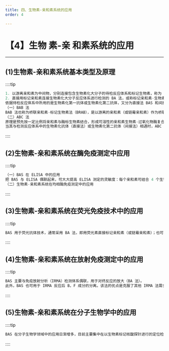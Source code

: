 ```yaml
---
title: 四、生物素-亲和素系统的应用
order: 4

---
```


# 【4】生物 素-亲 和素系统的应用

<kaodian :text="'免疫学检验记忆卡'" />

<!-- ###### 第十一章 生物素-亲和素放大技术

> 临床免疫学检验 -->

<beitiM/>

---

## (1)生物素-亲和素系统基本类型及原理

<son :text="'免疫学检验记忆卡'" text121="(1)生物素-亲和素系统基本类型及原理" :textOption="[['了解','专业知识'],['了解','专业知识'],['掌握','专业知识']]" />

::::tip

```js
1. 以游离亲和素为中间物，分别连接包含生物素化大分子的待检反应体系和标记生物素，称为 BAB 法；后来又在其基础上发展了亲和素一生物素化酶复合物技术（ABC）。
2. 直接用标记亲和素连接生物素化大分子反应体系进行检测的 BA 法，或称标记亲和素-生物素法（LAB）。
依据待检反应体系中所用的是生物素化第一抗体或生物素化第二抗体，又分为直接法 BAS 和间接法 BAS。
（一）BAB 法
BAB 法也称为桥联亲和素-标记生物素法（BRAB），是以游离的亲和素（或链霉亲和素）作为桥联剂，利用亲和素的多价性，将检测反应体系中抗原-生物素化抗体复合物与标记生物素（如酶标生物素）连接起来，达到检测反应分子的目的。
（二）ABC 法
原理是预先按一定比例将亲和素与酶标生物素结合，形成可溶性的亲和素生物素-过氧化物酶复合物（ABC）。
当其与检测反应体系中的生物素化抗体（直接法）或生物素化第二抗体（间接法）相遇时，ABC 中未饱和的亲和素结合部位即可与抗体上的生物素结合，使抗原-抗体反应体系与 ABC 标记体系连成一体进行检测。
```

::::

## (2)生物素-亲和素系统在酶免疫测定中应用

<son :text="'免疫学检验记忆卡'" text122="(2)生物素-亲和素系统在酶免疫测定中应用" :textOption="[['了解','专业实践能力'],['了解','专业实践能力'],['掌握','专业实践能力']]" />

::::tip

```js
（一）BAS 在 ELISA 中的应用
把 BAS 与 ELISA 偶联起来，可大大提高 ELISA 测定的灵敏度：每个亲和素可结合 4 个生物素，可使反应明显放大；亲和素与生物素间极高的亲和力，使反应结合更牢固稳定，而且特异性高；用小分子生物素代替酶标记抗体，可减少反应中的空间位阻。
（二）生物素-亲和素系统在均相酶免疫测定中的应用
```

::::

## (3)生物素-亲和素系统在荧光免疫技术中的应用

<son :text="'免疫学检验记忆卡'" text123="(3)生物素-亲和素系统在荧光免疫技术中的应用" :textOption="[['了解','专业实践能力'],['了解','专业实践能力'],['掌握','专业实践能力']]" />

::::tip

```js
BAS 用于荧光抗体技术，通常采用 BA 法，即用荧光素直接标记亲和素（或链霉亲和素）；也可采用游离亲和素（或链霉亲和素）搭桥，两端分别连接生物素化抗体和荧光素标记的生物素（BAB 法）或荧光标记的抗亲和素（或链霉亲和素）抗体的夹心法。
```

::::

## (4)生物素-亲和素系统在放射免疫测定中的应用

<son :text="'免疫学检验记忆卡'" text124="(4)生物素-亲和素系统在放射免疫测定中的应用" :textOption="[['了解','专业实践能力'],['了解','专业实践能力'],['掌握','专业实践能力']]" />

::::tip

```js
BAS 主要与免疫放射分析（IRMA）检测体系偶联，用于对终反应的放大（BA 法）。
此外，BAS 也可用于 IRMA 反应后 B，F 成分的分离。该法的优点是克服了其他 IRMA 法需多次离心的麻烦，待测复合物与固相结合更牢固，操作更简便。
```

::::

## (5)生物素-亲和素系统在分子生物学中的应用

<son :text="'免疫学检验记忆卡'" text125="(5)生物素-亲和素系统在分子生物学中的应用" :textOption="[['了解','专业实践能力'],['了解','专业实践能力'],['掌握','专业实践能力']]" />

::::tip

```js
BAS 在分子生物学领域中的应用日渐增多，目前主要集中在以生物素标记核酸探针进行的定位检测，用 BAS 制备的亲和吸附剂进行基因的分离纯化以及将免疫测定技术与 PCR 结合建立免疫-PCR（immuno-PCR）用于抗原的检测等三方面。
```

::::
